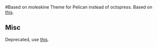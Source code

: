 #Based on moleskine
Theme for Pelican instead of octopress. Based on [this](https://github.com/eshvk/moleskine). 

## Misc
Deprecated, use [this](https://github.com/eshvk/tufteskine).
